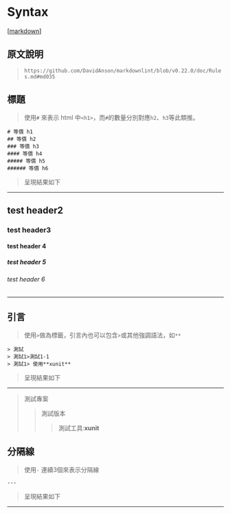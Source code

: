 # Syntax
[[markdown]]
## 原文說明

> `https://github.com/DavidAnson/markdownlint/blob/v0.22.0/doc/Rules.md#md035`

## 標題

> 使用`#` 來表示 html 中`<h1>`，而`#`的數量分別對應`h2`、`h3`等此類推。

    # 等價 h1
    ## 等價 h2
    ### 等價 h3
    #### 等價 h4 
    ##### 等價 h5
    ###### 等價 h6 
>呈現結果如下
---

## test header2

### test header3

#### test header 4

##### test header 5

###### test header 6

---

## 引言

> 使用`>`做為標籤，引言內也可以包含`>`或其他強調語法，如`**`

    > 測試
    > 測試1>測試1-1
    > 測試1> 使用**xunit**
>呈現結果如下
---
> 測試專案
>
> > 測試版本
> > >測試工具:**xunit**

## 分隔線

>使用`-` 連續3個來表示分隔線

    ---
>呈現結果如下
---


[//begin]: # "Autogenerated link references for markdown compatibility"
[markdown]: markdown.md "git hook"
[//end]: # "Autogenerated link references"